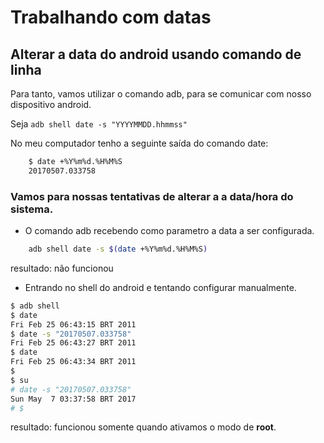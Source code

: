 # Trabalhando com datas

## Alterar a data do **android** usando comando de linha

Para tanto, vamos utilizar o comando adb, para se comunicar com nosso
dispositivo android.

Seja `adb shell date -s "YYYYMMDD.hhmmss"`

No meu computador tenho a seguinte saída do comando date:
```sh
    $ date +%Y%m%d.%H%M%S
    20170507.033758
```

### Vamos para nossas tentativas de alterar a a data/hora do sistema.

* O comando adb recebendo como parametro a data a ser configurada.

```sh
    adb shell date -s $(date +%Y%m%d.%H%M%S)
```
resultado: não funcionou

* Entrando no shell do android e tentando configurar manualmente.

```sh
$ adb shell
$ date
Fri Feb 25 06:43:15 BRT 2011
$ date -s "20170507.033758"
Fri Feb 25 06:43:27 BRT 2011
$ date
Fri Feb 25 06:43:34 BRT 2011
$
$ su
# date -s "20170507.033758"
Sun May  7 03:37:58 BRT 2017
# $
```

resultado: funcionou somente quando ativamos o modo de **root**.


